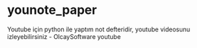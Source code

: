 # younote_paper
Youtube için python ile yaptım not defteridir, youtube videosunu izleyebilirsiniz - OlcaySoftware youtube
